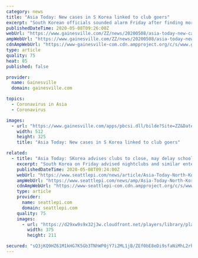 ```yaml
---
category: news
title: "Asia Today: New cases in S Korea linked to club goers"
excerpt: "South Korean officials sounded alarm Friday after finding more than a dozen coronavirus infections linked to club goers in the densely"
publishedDateTime: 2020-05-08T09:26:00Z
webUrl: "https://www.gainesville.com/ZZ/news/20200508/asia-today-new-cases-in-s-korea-linked-to-club-goers"
ampWebUrl: "https://www.gainesville.com/ZZ/news/20200508/asia-today-new-cases-in-s-korea-linked-to-club-goers?template=ampart"
cdnAmpWebUrl: "https://www-gainesville-com.cdn.ampproject.org/c/s/www.gainesville.com/ZZ/news/20200508/asia-today-new-cases-in-s-korea-linked-to-club-goers?template=ampart"
type: article
quality: 75
heat: 85
published: false

provider:
  name: Gainesville
  domain: gainesville.com

topics:
  - Coronavirus in Asia
  - Coronavirus

images:
  - url: "https://www.gainesville.com/apps/pbcsi.dll/bilde?Site=ZZ&Date=20200508&Category=NEWS&ArtNo=305089998&Ref=AR"
    width: 512
    height: 325
    title: "Asia Today: New cases in S Korea linked to club goers"

related:
  - title: "Asia Today: SKorea advises clubs to close, may delay schools"
    excerpt: "South Korea on Friday advised nightclubs and similar entertainment venues to close for a month and may delay the reopening of schools after linking more than a dozen new coronavirus infections to clubgoers in the capital."
    publishedDateTime: 2020-05-08T09:24:00Z
    webUrl: "https://www.seattlepi.com/news/article/Asia-Today-North-Korea-s-Kim-praises-Xi-for-15255591.php"
    ampWebUrl: "https://www.seattlepi.com/news/amp/Asia-Today-North-Korea-s-Kim-praises-Xi-for-15255591.php"
    cdnAmpWebUrl: "https://www-seattlepi-com.cdn.ampproject.org/c/s/www.seattlepi.com/news/amp/Asia-Today-North-Korea-s-Kim-praises-Xi-for-15255591.php"
    type: article
    provider:
      name: seattlepi.com
      domain: seattlepi.com
    quality: 75
    images:
      - url: "https://d29xw9s9x32j3w.cloudfront.net/players/library/placeholder.png"
        width: 375
        height: 211

secured: "sQ3jKQ9HZ61M1kHG7K5Gb3TNhWP0jY7i2ML1jB/ZEf0bE8eDi9sfaNiMhL2rhe5fqjmH72unRAn5e1Px27jmoEE/WBYNQi9u+5YDRMmH1+MLdeQHbz2UxlOVqmEyyXlaoA3azBXGX9bqnJweHs+SbT3azljnNqOEZYdBGXT7Ll087VmCNj0DbDeJvvgB1GdyCW6x3TCcKOL+rasUrlSjZez9xIr3SdXHT36ObERWhwxEjacBsWfHPBpl4mpE9Xqy02gktj9fhplxYKcUXz8ghCL+9WGee19IlrwZU0bU/2dg4cp0joAodi+65u7KCZZ4;v8vUGv6tZ94NjhfLcoRJOw=="
---
```


